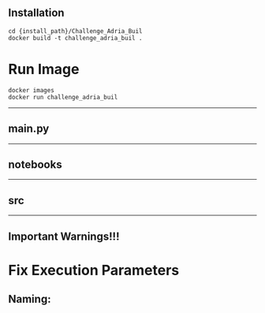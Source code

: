 ## Installation

    cd {install_path}/Challenge_Adria_Buil
    docker build -t challenge_adria_buil .
    
# Run Image


    docker images
    docker run challenge_adria_buil


-------------------------------------------------------------------------------------------------------------
## main.py


-------------------------------------------------------------------------------------------------------------
## notebooks


-------------------------------------------------------------------------------------------------------------
## src



-------------------------------------------------------------------------------------------------------------
## Important Warnings!!!




# Fix Execution Parameters




## Naming:

